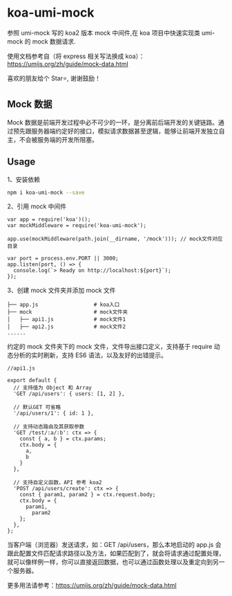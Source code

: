 # koa-umi-mock

参照 umi-mock 写的 koa2 版本 mock 中间件,在 koa 项目中快速实现类 umi-mock 的 mock 数据请求.

使用文档参考自（将 express 相关写法换成 koa）：https://umijs.org/zh/guide/mock-data.html

喜欢的朋友给个 Star⭐, 谢谢鼓励！

## Mock 数据

Mock 数据是前端开发过程中必不可少的一环，是分离前后端开发的关键链路。通过预先跟服务器端约定好的接口，模拟请求数据甚至逻辑，能够让前端开发独立自主，不会被服务端的开发所阻塞。

## Usage

1、安装依赖

```bash
npm i koa-umi-mock --save
```

2、引用 mock 中间件

```
var app = require('koa')();
var mockMiddleware = require('koa-umi-mock');

app.use(mockMiddleware(path.join(__dirname, '/mock'))); // mock文件对应目录

var port = process.env.PORT || 3000;
app.listen(port, () => {
  console.log(`> Ready on http://localhost:${port}`);
});

```

3、创建 mock 文件夹并添加 mock 文件

```
├── app.js                  # koa入口
├── mock                    # mock文件夹
│   ├── api1.js             # mock文件1
│   ├── api2.js             # mock文件2
......

```

约定的 mock 文件夹下的 mock 文件，文件导出接口定义，支持基于 require 动态分析的实时刷新，支持 ES6 语法，以及友好的出错提示。

```
//api1.js

export default {
  // 支持值为 Object 和 Array
  'GET /api/users': { users: [1, 2] },

  // 默认GET 可省略
  '/api/users/1': { id: 1 },

  // 支持动态路由及其获取参数
  'GET /test/:a/:b': ctx => {
    const { a, b } = ctx.params;
    ctx.body = {
      a,
      b
    }
  },

  // 支持自定义函数，API 参考 koa2
  'POST /api/users/create': ctx => {
    const { param1, param2 } = ctx.request.body;
    ctx.body = {
      param1,
        param2
    };
  },
};
```

当客户端（浏览器）发送请求，如：GET /api/users，那么本地启动的 app.js 会跟此配置文件匹配请求路径以及方法，如果匹配到了，就会将请求通过配置处理，就可以像样例一样，你可以直接返回数据，也可以通过函数处理以及重定向到另一个服务器。

更多用法请参考：https://umijs.org/zh/guide/mock-data.html

